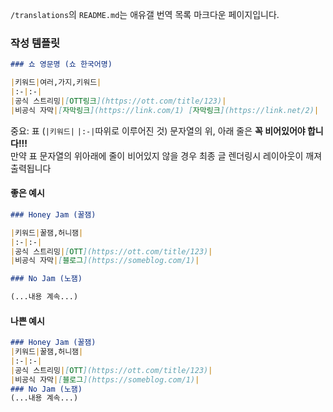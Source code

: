 `/translations`의 `README.md`는 애유갤 번역 목록 마크다운 페이지입니다.

### 작성 템플릿
```markdown
### 쇼 영문명 (쇼 한국어명)

|키워드|여러,가지,키워드|
|:-|:-|
|공식 스트리밍|[OTT링크](https://ott.com/title/123)|
|비공식 자막|[자막링크](https://link.com/1) [자막링크](https://link.net/2)|
```

중요: 표 (`|키워드|` `|:-|`따위로 이루어진 것) 문자열의 위, 아래 줄은 **꼭 비어있어야 합니다!!!**  
만약 표 문자열의 위아래에 줄이 비어있지 않을 경우 최종 글 렌더링시 레이아웃이 깨져 출력됩니다

#### 좋은 예시
```markdown
### Honey Jam (꿀잼)

|키워드|꿀잼,허니잼|
|:-|:-|
|공식 스트리밍|[OTT](https://ott.com/title/123)|
|비공식 자막|[블로그](https://someblog.com/1)|

### No Jam (노잼)

(...내용 계속...)
```

#### 나쁜 예시
```markdown
### Honey Jam (꿀잼)
|키워드|꿀잼,허니잼|
|:-|:-|
|공식 스트리밍|[OTT](https://ott.com/title/123)|
|비공식 자막|[블로그](https://someblog.com/1)|
### No Jam (노잼)
(...내용 계속...)
```
